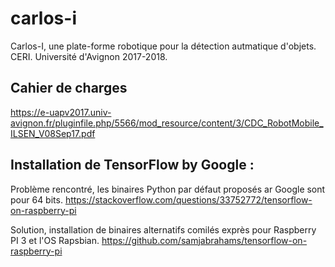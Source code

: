 # carlos-i
Carlos-I, une plate-forme robotique pour la détection autmatique d'objets.
CERI. Université d'Avignon 2017-2018.

## Cahier de charges
https://e-uapv2017.univ-avignon.fr/pluginfile.php/5566/mod_resource/content/3/CDC_RobotMobile_ILSEN_V08Sep17.pdf

## Installation de TensorFlow by Google :
Problème rencontré, les binaires Python par défaut proposés ar Google sont pour 64 bits.
https://stackoverflow.com/questions/33752772/tensorflow-on-raspberry-pi

Solution, installation de binaires alternatifs comilés exprès pour Raspberry PI 3 et l'OS Rapsbian.
https://github.com/samjabrahams/tensorflow-on-raspberry-pi

